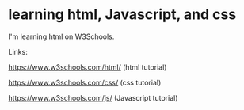 # learning html, Javascript, and css
I'm learning html on W3Schools.

Links:

https://www.w3schools.com/html/ (html tutorial)

https://www.w3schools.com/css/ (css tutorial)

https://www.w3schools.com/js/ (Javascript tutorial)
